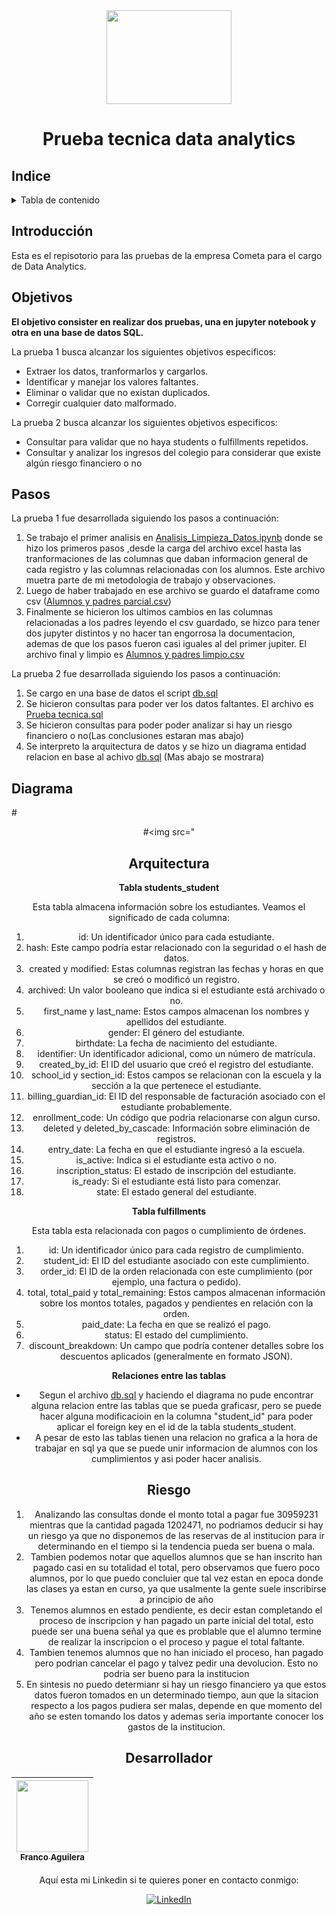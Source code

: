 
<div align="center">
  <img src="https://cdn.prod.website-files.com/6323af3a160e0a067e91428a/640692e652648a6b2a90d734_Group.svg" width="200" height="150">
</div>

<div align="center">

# Prueba tecnica data analytics
</div>

## Indice
<!-- TABLE OF CONTENTS -->
<details>
  <summary>Tabla de contenido</summary>
  <ol>
    <li><a href="#Introducción">Introducción</a></li>
    <li><a href="#Objetivos">Objetivos</a></li>
    <li><a href="#Pasos">Pasos</a></li>
    <li><a href="#Diagrama">Diagrama</a></li>
    <li><a href="#Arquitectura">Arquitectura</a></li>
    <li><a href="#Riesgo">Riesgo</a></li>
    <li><a href="#Desarrollador">Desarrollador</a></li>
  </ol>
</details>

## Introducción
Esta es el repisotorio para las pruebas de la empresa Cometa para el cargo de Data Analytics.

## Objetivos
**El objetivo consister en realizar dos pruebas, una en jupyter notebook y otra en una base de datos SQL.**

La prueba 1 busca alcanzar los siguientes objetivos especificos:
- Extraer los datos, tranformarlos y cargarlos.
- Identificar y manejar los valores faltantes. 
- Eliminar o validar que no existan duplicados.
- Corregir cualquier dato malformado.

La prueba 2 busca alcanzar los siguientes objetivos especificos:
- Consultar para validar que no haya students o fulfillments repetidos.
- Consultar y analizar los ingresos del colegio para considerar que existe algún riesgo financiero o no




## Pasos
La prueba 1 fue desarrollada siguiendo los pasos a continuación:

1. Se trabajo el primer analisis en [Analisis_Limpieza_Datos.ipynb](Analisis_Limpieza_Datos.ipynb) donde se hizo los primeros pasos ,desde la carga del archivo excel hasta las tranformaciones de las columnas que daban informacion general de cada registro y las columnas relacionadas con los alumnos. Este archivo muetra parte de mi metodologia de trabajo y observaciones.
2. Luego de haber trabajado en ese archivo se guardo el dataframe como csv ([Alumnos y padres parcial.csv](Alumnos%20y%20padres%20parcial.csv))
3. Finalmente se hicieron los ultimos cambios en las columnas relacionadas a los padres leyendo el csv guardado, se hizco para tener dos jupyter distintos y no hacer tan engorrosa la documentacion, ademas de que los pasos fueron casi iguales al del primer jupiter. El archivo final y limpio es [Alumnos y padres limpio.csv](Alumnos%20y%20padres%20limpio.csv)

La prueba 2 fue desarrollada siguiendo los pasos a continuación:
1. Se cargo en una base de datos el script [db.sql](db.sql)
2. Se hicieron consultas para poder ver los datos faltantes. El archivo es [Prueba tecnica.sql](Prueba%20tecnica.sql)
3. Se hicieron consultas para poder poder analizar si hay un riesgo financiero o no(Las conclusiones estaran mas abajo)
4. Se interpreto la arquitectura de datos y se hizo un diagrama entidad relacion en base al achivo [db.sql](db.sql) (Mas abajo se mostrara)

## Diagrama

#<div align="center">
  #<img src="

## Arquitectura
**Tabla students_student**

Esta tabla almacena información sobre los estudiantes. Veamos el significado de cada columna:
1. id: Un identificador único para cada estudiante.
2. hash: Este campo podría estar relacionado con la seguridad o el hash de datos.
3. created y modified: Estas columnas registran las fechas y horas en que se creó o modificó un registro.
4. archived: Un valor booleano que indica si el estudiante está archivado o no.
5. first_name y last_name: Estos campos almacenan los nombres y apellidos del estudiante.
6. gender: El género del estudiante.
7. birthdate: La fecha de nacimiento del estudiante.
8. identifier: Un identificador adicional, como un número de matrícula.
9. created_by_id: El ID del usuario que creó el registro del estudiante.
10. school_id y section_id: Estos campos se relacionan con la escuela y la sección a la que pertenece el estudiante.
11. billing_guardian_id: El ID del responsable de facturación asociado con el estudiante probablemente.
12. enrollment_code: Un código que podria relacionarse con algun curso.
13. deleted y deleted_by_cascade: Información sobre eliminación de registros.
14. entry_date: La fecha en que el estudiante ingresó a la escuela.
15. is_active: Indica si el estudiante esta activo o no.
16. inscription_status: El estado de inscripción del estudiante.
17. is_ready: Si el estudiante está listo para comenzar.
18. state: El estado general del estudiante.

**Tabla fulfillments**

Esta tabla esta relacionada con pagos o cumplimiento de órdenes.
1. id: Un identificador único para cada registro de cumplimiento.
2. student_id: El ID del estudiante asociado con este cumplimiento.
3. order_id: El ID de la orden relacionada con este cumplimiento (por ejemplo, una factura o pedido).
4. total, total_paid y total_remaining: Estos campos almacenan información sobre los montos totales, pagados y pendientes en relación con la orden.
5. paid_date: La fecha en que se realizó el pago.
6. status: El estado del cumplimiento.
7. discount_breakdown: Un campo que podría contener detalles sobre los descuentos aplicados (generalmente en formato JSON).

**Relaciones entre las tablas**

- Segun el archivo [db.sql](db.sql) y haciendo el diagrama no pude encontrar alguna relacion entre las tablas que se pueda graficasr, pero se puede hacer alguna modificacioin en la columna "student_id" para poder aplicar el foreign key en el id de la tabla students_student.
- A pesar de esto las tablas tienen una relacion no grafica a la hora de trabajar en sql ya que se puede unir informacion de alumnos con los cumplimientos y asi poder hacer analisis.

## Riesgo

1. Analizando las consultas donde el monto total a pagar fue 30959231 mientras que la cantidad pagada 1202471, no podriamos deducir si hay un riesgo ya que no disponemos de las reservas de al institucion para ir determinando en el tiempo si la tendencia pueda ser buena o mala.
2. Tambien podemos notar que aquellos alumnos que se han inscrito han pagado casi en su totalidad el total, pero observamos que  fuero poco alumnos, por lo que puedo concluier que tal vez estan en epoca donde las clases ya estan en curso, ya que usalmente la gente suele inscribirse a principio de año
3. Tenemos alumnos en estado pendiente, es decir estan completando el proceso de inscripcion y han pagado un parte inicial del total, esto puede ser una buena señal ya que es problable que el alumno termine de realizar la inscripcion o el proceso y pague el total faltante.
4. Tambien tenemos alumnos que no han iniciado el proceso, han pagado pero podrian cancelar el pago y talvez pedir una devolucion. Esto no podria ser bueno para la institucion
5. En sintesis no puedo determianr si hay un riesgo financiero ya que estos datos fueron tomados en un determinado tiempo, aun que la sitacion respecto a los pagos pudiera ser malas, depende en que momento del año se esten tomando los datos y ademas seria importante conocer los gastos de la institucion.


## Desarrollador
<div align="center">

 
| [<img src="https://avatars.githubusercontent.com/u/44064764?v=4" width=115><br><sub>Franco Aguilera</sub>](https://github.com/franco18min) |
|:------------------------------------------------------------------------------------------------------------------------------------------:| 


Aquí esta mi Linkedin si te quieres poner en contacto conmigo: </br>

[![LinkedIn](https://img.shields.io/badge/linkedin-%230077B5.svg?style=for-the-badge&logo=linkedin&logoColor=white)](https://www.linkedin.com/in/franco-aguilera-0686ba255/)

</div>
